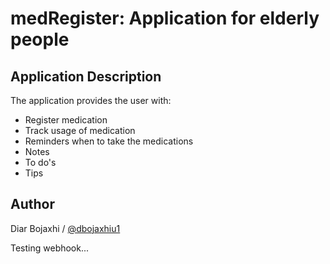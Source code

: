 # medRegister: Application for elderly people

## Application Description

The application provides the user with:

* Register medication
* Track usage of medication
* Reminders when to take the medications
* Notes
* To do's
* Tips

## Author
Diar Bojaxhi / [@dbojaxhiu1](https://github.com/dbojaxhiu1)

Testing webhook...
